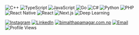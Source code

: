 ![C++](https://img.shields.io/badge/c++-%2300599C.svg?style=plastic&logo=c%2B%2B&logoColor=white) ![TypeScript](https://img.shields.io/badge/typescript-%23007ACC.svg?style=plastic&logo=typescript&logoColor=white) ![JavaScript](https://img.shields.io/badge/javascript-%23323330.svg?style=plastic&logo=javascript&logoColor=%23F7DF1E) ![Go](https://img.shields.io/badge/go-%2300ADD8.svg?style=plastic&logo=go&logoColor=white) ![C#](https://img.shields.io/badge/c%23-%23239120.svg?style=plastic&logo=csharp&logoColor=white) ![Python](https://img.shields.io/badge/python-3670A0?style=plastic&logo=python&logoColor=ffdd54) ![PHP](https://img.shields.io/badge/php-%23777BB4.svg?style=plastic&logo=php&logoColor=white) ![React Native](https://img.shields.io/badge/react_native-%2320232a.svg?style=plastic&logo=react&logoColor=%2361DAFB) ![React](https://img.shields.io/badge/react-%2320232a.svg?style=plastic&logo=react&logoColor=%2361DAFB) ![Next.js](https://img.shields.io/badge/Next.js-000000?style=plastic&logo=next.js&logoColor=white)
 ![Deep Learning](https://img.shields.io/badge/-Deep%20Learning-black?style=plastic&logo=pytorch)

[![Instagram](https://img.shields.io/badge/Instagram-%23E4405F.svg?logo=Instagram&logoColor=white)](https://instagram.com/bimal.all) [![LinkedIn](https://img.shields.io/badge/LinkedIn-%230077B5.svg?logo=linkedin&logoColor=white)](https://linkedin.com/in/bimal-thapa-magar-6582b0256) [![bimalthapamagar.com.np](https://img.shields.io/badge/bimalthapamagar%2Ecom%2Enp-Click%20Me-informational?style=plastic)](https://bimalthapamagar.com.np) [![Email](https://img.shields.io/badge/Email-Here-red?style=plastic&logo=gmail)](mailto:inheritedbimal@gmail.com) <img src="https://visitor-badge.laobi.icu/badge?page_id=bimalmagar10.bimalmagar10&title=Profile%20Views" alt="Profile Views"/>

